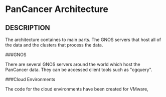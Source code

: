 # PanCancer Architecture

## DESCRIPTION

The architecture containes to main parts. The GNOS servers that host all of the data and the clusters that process the data. 

###GNOS

There are several GNOS servers around the world which host the PanCancer data. They can be accessed client tools such as "cgquery".

###Cloud Environments

The code for the cloud environments have been created for VMware,  



